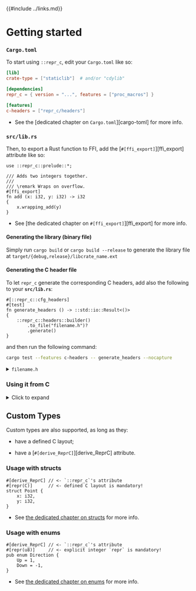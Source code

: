 {{#include ../links.md}}

# Getting started

### `Cargo.toml`

To start using `::repr_c`, edit your `Cargo.toml` like so:

```toml
[lib]
crate-type = ["staticlib"]  # and/or "cdylib"

[dependencies]
repr_c = { version = "...", features = ["proc_macros"] }

[features]
c-headers = ["repr_c/headers"]
```

  - See the [dedicated chapter on `Cargo.toml`][cargo-toml] for more info.

### `src/lib.rs`

Then, to export a Rust function to FFI, add the [`#[ffi_export]`][ffi_export]
attribute like so:

```rust,noplaypen
use ::repr_c::prelude::*;

/// Adds two integers together.
///
/// \remark Wraps on overflow.
#[ffi_export]
fn add (x: i32, y: i32) -> i32
{
    x.wrapping_add(y)
}
```

  - See [the dedicated chapter on `#[ffi_export]`][ffi_export] for more info.

#### Generating the library (binary file)

Simply run `cargo build` or `cargo build --release` to generate the library
file at `target/{debug,release}/libcrate_name.ext`

#### Generating the C header file

To let `repr_c` generate the corresponding C headers, add also the following to
your **`src/lib.rs`**:

```rust,noplaypen
#[::repr_c::cfg_headers]
#[test]
fn generate_headers () -> ::std::io::Result<()>
{
    ::repr_c::headers::builder()
        .to_file("filename.h")?
        .generate()
}
```

and then run the following command:

```bash
cargo test --features c-headers -- generate_headers --nocapture
```

<details><summary><code>filename.h</code></summary>

```C
/*! \file */
/****************************************
 *                                      *
 *  File auto-generated by `::repr_c`.  *
 *                                      *
 *  Do not manually edit this file.     *
 *                                      *
 ****************************************/

#ifndef __RUST_EXAMPLE__
#define __RUST_EXAMPLE__

#ifdef __cplusplus
extern "C" {
#endif


#include <stddef.h>
#include <stdint.h>

/** \brief
 *  Adds two integers together.
 *
 *  \remark Wraps on overflow.
 */
int32_t add (
    int32_t x,
    int32_t y);


#ifdef __cplusplus
} /* extern "C" */
#endif

#endif /* __RUST_EXAMPLE__ */
```

</details>

### Using it from C

<details><Summary>Click to expand</summary>

Here is a basic example to showcase FFI calling into our `add`
function:

```C
// main.rs
#include <inttypes.h>
#include <stdio.h>
#include <stdlib.h>

#include "filename.h"

int main (int argc, char const * const argv[])
{
    printf("42 + 27 = %" PRId32 "\n", add(42, 27));
    return EXIT_SUCCESS;
}
```

compile it with:

```bash
cc main.c -o main -L target/debug -l crate_name
./main  # Run it!
```

</details>

## Custom Types

Custom types are also supported, as long as they:

  - have a defined C layout;

  - have a [`#[derive_ReprC]`][derive_ReprC] attribute.

### Usage with structs

```rust,noplaypen
#[derive_ReprC] // <- `::repr_c`'s attribute
#[repr(C)]      // <- defined C layout is mandatory!
struct Point {
    x: i32,
    y: i32,
}
```

  - See [the dedicated chapter on structs](/derive-reprc/struct.md) for more info.

### Usage with enums

```rust,noplaypen
#[derive_ReprC] // <- `::repr_c`'s attribute
#[repr(u8)]     // <- explicit integer `repr` is mandatory!
pub enum Direction {
    Up = 1,
    Down = -1,
}
```

  - See [the dedicated chapter on enums](/derive-reprc/enum.md) for more info.
